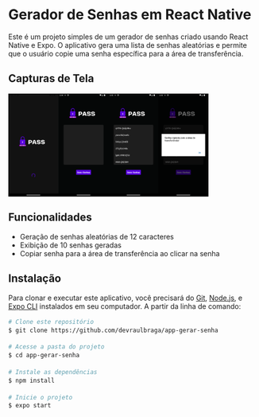 # Gerador de Senhas em React Native

Este é um projeto simples de um gerador de senhas criado usando React Native e Expo. O aplicativo gera uma lista de senhas aleatórias e permite que o usuário copie uma senha específica para a área de transferência.

## Capturas de Tela

<div style="display: flex;">
    <img src="./screenshots/carregando.png" alt="Tela de carregamento" style="width: 20%;">
    <img src="./screenshots/homeclear.png" alt="Tela de Inicio" style="width: 20%;">
    <img src="./screenshots/senhasgeradas.png" alt="Senhas Geradas" style="width: 20%;">
    <img src="./screenshots/senhacopiada.png" alt="Senha Copiada" style="width: 20%;">
</div>

## Funcionalidades

- Geração de senhas aleatórias de 12 caracteres
- Exibição de 10 senhas geradas
- Copiar senha para a área de transferência ao clicar na senha

## Instalação

Para clonar e executar este aplicativo, você precisará do [Git](https://git-scm.com), [Node.js](https://nodejs.org/en/), e [Expo CLI](https://docs.expo.dev/get-started/installation/) instalados em seu computador. A partir da linha de comando:

```bash
# Clone este repositório
$ git clone https://github.com/devraulbraga/app-gerar-senha

# Acesse a pasta do projeto
$ cd app-gerar-senha

# Instale as dependências
$ npm install

# Inicie o projeto
$ expo start
